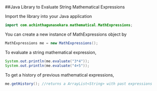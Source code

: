 ##Java Library to Evaluate String Mathematical Expressions

Import the library into your Java application

```Java
import com.achinthagunasekara.mathematical.MathExpressions;
```

You can create a new instance of MathExpressions object by

```java
MathExpressions me = new MathExpressions();
```

To evaluate a string mathematical expression,

```java
System.out.println(me.evaluate("3*4"));
System.out.println(me.evaluate("4+5"));
```

To get a history of previous mathematical expressions,

```java
me.getHistory(); //returns a ArrayList<String> with past expressions
```